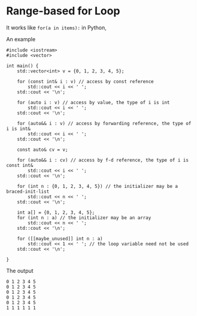 # Range-based for Loop

It works like `for(a in items):` in Python,

An example

    #include <iostream>
    #include <vector>

    int main() {
        std::vector<int> v = {0, 1, 2, 3, 4, 5};

        for (const int& i : v) // access by const reference
            std::cout << i << ' ';
        std::cout << '\n';

        for (auto i : v) // access by value, the type of i is int
            std::cout << i << ' ';
        std::cout << '\n';

        for (auto&& i : v) // access by forwarding reference, the type of i is int&
            std::cout << i << ' ';
        std::cout << '\n';

        const auto& cv = v;

        for (auto&& i : cv) // access by f-d reference, the type of i is const int&
            std::cout << i << ' ';
        std::cout << '\n';

        for (int n : {0, 1, 2, 3, 4, 5}) // the initializer may be a braced-init-list
            std::cout << n << ' ';
        std::cout << '\n';

        int a[] = {0, 1, 2, 3, 4, 5};
        for (int n : a) // the initializer may be an array
            std::cout << n << ' ';
        std::cout << '\n';

        for ([[maybe_unused]] int n : a)  
            std::cout << 1 << ' '; // the loop variable need not be used
        std::cout << '\n';

    }
    
The output

    0 1 2 3 4 5
    0 1 2 3 4 5
    0 1 2 3 4 5
    0 1 2 3 4 5
    0 1 2 3 4 5
    1 1 1 1 1 1
